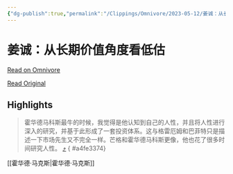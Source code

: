 ```yaml
---
{"dg-publish":true,"permalink":"/Clippings/Omnivore/2023-05-12/姜诚：从长期价值角度看低估/"}
---
```



# 姜诚：从长期价值角度看低估

[Read on Omnivore](https://omnivore.app/me/5-10-18810a388c7)

[Read Original](https://xueqiu.com/2107541144/250042989)

## Highlights

> 霍华德马科斯最牛的时候，我觉得是他认知到自己的人性，并且将人性进行深入的研究，并基于此形成了一套投资体系。这与格雷厄姆和巴菲特只是描述一下市场先生又不完全一样。芒格和霍华德马科斯更像，他也花了很多时间研究人性。 [⤴️](https://omnivore.app/me/5-10-18810a388c7#a4fe3374-7c11-4aa1-9419-45dbaf8aed12) 
{ #a4fe3374}


[[霍华德·马克斯\|霍华德·马克斯]]
